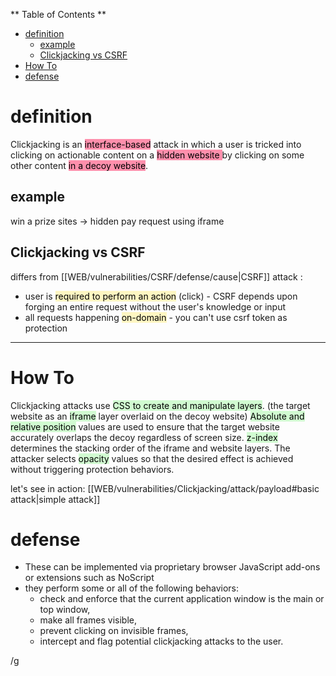 ** Table of Contents **

- [definition](#definition)
	- [example](#example)
	- [Clickjacking vs CSRF](#Clickjacking%20vs%20CSRF)
- [How To](#How%20To)
- [defense](#defense)

# definition

Clickjacking is an <mark style="background: #FF5582A6;">interface-based</mark> attack in which a user is tricked into clicking on actionable content on a <mark style="background: #FF5582A6;">hidden website </mark>by clicking on some other content <mark style="background: #FF5582A6;">in a decoy website</mark>.
## example

win a prize sites -> hidden pay request using iframe
## Clickjacking vs CSRF

differs from [[WEB/vulnerabilities/CSRF/defense/cause|CSRF]] attack : 
-  user is <mark style="background: #FFF3A3A6;">required to perform an action</mark> (click) - CSRF depends upon forging an entire request without the user's knowledge or input
- all requests happening <mark style="background: #FFF3A3A6;">on-domain</mark> - you can't use csrf token as protection
---
# How To

Clickjacking attacks use <mark style="background: #BBFABBA6;">CSS to create and manipulate layers</mark>. (the target website as an <mark style="background: #BBFABBA6;">iframe</mark> layer overlaid on the decoy website)
<mark style="background: #BBFABBA6;">Absolute and relative position</mark> values are used to ensure that the target website accurately overlaps the decoy regardless of screen size.
<mark style="background: #BBFABBA6;">z-index</mark> determines the stacking order of the iframe and website layers.
The attacker selects <mark style="background: #BBFABBA6;">opacity</mark> values so that the desired effect is achieved without triggering protection behaviors.

let's see in action: [[WEB/vulnerabilities/Clickjacking/attack/payload#basic attack|simple attack]]


# defense 

- These can be implemented via proprietary browser JavaScript add-ons or extensions such as NoScript
- they perform some or all of the following behaviors:
  *   check and enforce that the current application window is the main or top window,
  *   make all frames visible,
  *   prevent clicking on invisible frames,
  *   intercept and flag potential clickjacking attacks to the user.

/g